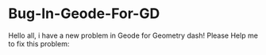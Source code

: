 # Bug-In-Geode-For-GD
Hello all, i have a new problem in Geode for Geometry dash! Please Help me to fix this problem:
